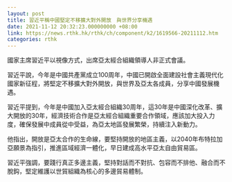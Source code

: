 ```yaml
---
layout: post
title: 習近平稱中國堅定不移擴大對外開放　與世界分享機遇
date: 2021-11-12 20:32:23.000000000 +08:00
link: https://news.rthk.hk/rthk/ch/component/k2/1619566-20211112.htm
categories: rthk
---
```


國家主席習近平以視像方式，出席亞太經合組織領導人非正式會議。

習近平說，今年是中國共產黨成立100周年，中國已開啟全面建設社會主義現代化國家新征程，將堅定不移擴大對外開放，與世界及亞太各成員，分享中國發展機遇。

習近平提到，今年是中國加入亞太經合組織30周年，這30年是中國深化改革、擴大開放的30年，經濟技術合作是亞太經合組織重要合作領域，應該加大投入力度，確保發展中成員從中受益，為亞太地區發展繁榮，持續注入新動力。

他指出，開放是亞太合作的生命線，要堅持開放的地區主義，以2040年布特拉加亞願景為指引，推進區域經濟一體化，早日建成高水平亞太自由貿易區。 

習近平強調，要踐行真正多邊主義，堅持對話而不對抗、包容而不排他、融合而不脫鈎，堅定維護以世貿組織為核心的多邊貿易體制。
